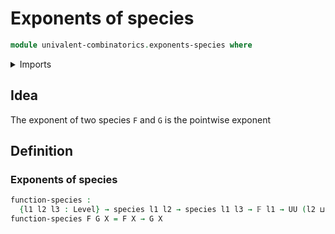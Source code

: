 # Exponents of species

```agda
module univalent-combinatorics.exponents-species where
```

<details><summary>Imports</summary>

```agda
open import univalent-combinatorics.finite-types
open import univalent-combinatorics.morphisms-species
open import univalent-combinatorics.species
open import foundation.cartesian-product-types
open import foundation.coproduct-types
open import foundation.dependent-pair-types
open import foundation.equivalences
open import foundation.functoriality-coproduct-types
open import foundation.universe-levels
```

</details>

## Idea

The exponent of two species `F` and `G` is the pointwise exponent

## Definition

### Exponents of species

```agda
function-species :
  {l1 l2 l3 : Level} → species l1 l2 → species l1 l3 → 𝔽 l1 → UU (l2 ⊔ l3)
function-species F G X = F X → G X
```
